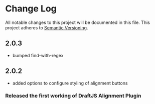 # Change Log

All notable changes to this project will be documented in this file.
This project adheres to [Semantic Versioning](http://semver.org/).

## 2.0.3
- bumped find-with-regex

## 2.0.2
- added options to configure styling of alignment buttons

### Released the first working of DraftJS Alignment Plugin
